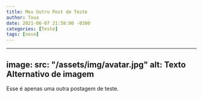 ```yaml
---
title: Meu Outro Post de Teste
author: Toua
date: 2021-06-07 21:58:00 -0300
categories: [Teste]
tags: [novo]
---
```


---
image:
  src: "/assets/img/avatar.jpg"
  alt: Texto Alternativo de imagem
---

Esse é apenas uma  outra postagem de teste.